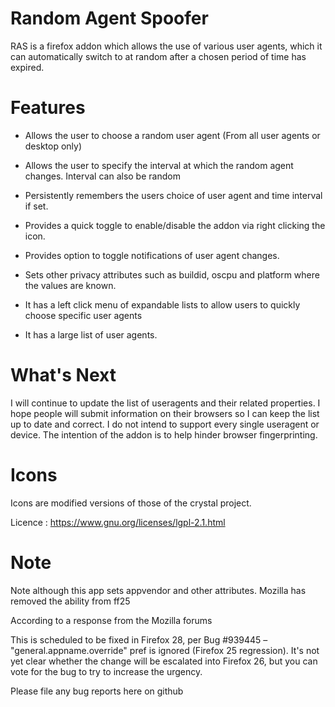 # Random Agent Spoofer #


RAS is a firefox addon which allows the use of various user agents, which it can
automatically switch to at random after a chosen period of time has expired.


# Features #

- Allows the user to choose a random user agent (From all user agents or desktop only)  

- Allows the user to specify the interval at which the random agent changes.
  Interval can also be random

- Persistently remembers the users choice of user agent and time interval if set.

- Provides a quick toggle to enable/disable the addon via right clicking the
  icon.

- Provides option to toggle notifications of user agent changes. 

- Sets other privacy attributes such as buildid, oscpu and platform where the
  values are known.

- It has a left click menu of expandable lists to allow users to quickly choose
  specific user agents

- It has a large list of user agents.


# What's Next #

I will continue to update the list of useragents and their related properties. 
I hope people will submit information on their browsers so I can keep the list 
up to date and correct. I do not intend to support every single useragent or 
device. The intention of the addon is to help hinder browser fingerprinting.

# Icons #

Icons are modified versions of those of the crystal project.

Licence : https://www.gnu.org/licenses/lgpl-2.1.html

# Note #

Note although this app sets appvendor and other attributes. Mozilla has removed
the ability from ff25

According to a response from the Mozilla forums

This is scheduled to be fixed in Firefox 28, per Bug #939445 –
"general.appname.override" pref is ignored (Firefox 25 regression). It's not yet
clear whether the change will be escalated into Firefox 26, but you can vote for
the bug to try to increase the urgency.

Please file any bug reports here on github
